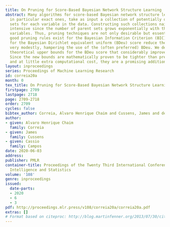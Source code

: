 ```yaml
---
title: On Pruning for Score-Based Bayesian Network Structure Learning
abstract: Many algorithms for score-based Bayesian network structure learning (BNSL),
  in particular exact ones, take as input a collection of potentially optimal parent
  sets for each variable in the data. Constructing such collections naively is computationally
  intensive since the number of parent sets grows exponentially with the number of
  variables. Thus, pruning techniques are not only desirable but essential. While
  good pruning rules exist for the Bayesian Information Criterion (BIC), current results
  for the Bayesian Dirichlet equivalent uniform (BDeu) score reduce the search space
  very modestly, hampering the use of the (often preferred) BDeu. We derive new non-trivial
  theoretical upper bounds for the BDeu score that considerably improve on the state-of-the-art.
  Since the new bounds are mathematically proven to be tighter than previous ones
  and at little extra computational cost, they are a promising addition to BNSL methods.
layout: inproceedings
series: Proceedings of Machine Learning Research
id: correia20a
month: 0
tex_title: On Pruning for Score-Based Bayesian Network Structure Learning
firstpage: 2709
lastpage: 2718
page: 2709-2718
order: 2709
cycles: false
bibtex_author: Correia, Alvaro Henrique Chaim and Cussens, James and de Campos, Cassio
author:
- given: Alvaro Henrique Chaim
  family: Correia
- given: James
  family: Cussens
- given: Cassio
  family: Campos
date: 2020-06-03
address: 
publisher: PMLR
container-title: Proceedings of the Twenty Third International Conference on Artificial
  Intelligence and Statistics
volume: '108'
genre: inproceedings
issued:
  date-parts:
  - 2020
  - 6
  - 3
pdf: http://proceedings.mlr.press/v108/correia20a/correia20a.pdf
extras: []
# Format based on citeproc: http://blog.martinfenner.org/2013/07/30/citeproc-yaml-for-bibliographies/
---
```

